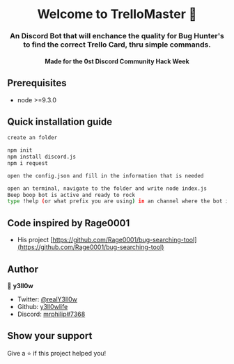 <h1 align="center">Welcome to TrelloMaster 👋</h1>
<p>
</p>

<h3 align="center">An Discord Bot that will enchance the  quality for Bug Hunter&#39;s to find the correct Trello Card, thru simple commands.</h6>
<h4 align="center">Made for the 0st Discord Community Hack Week</h6>

## Prerequisites

- node &gt;=9.3.0

## Quick installation guide
```sh
create an folder

npm init
npm install discord.js
npm i request

open the config.json and fill in the information that is needed

open an terminal, navigate to the folder and write node index.js
Beep boop bot is active and ready to rock
type !help (or what prefix you are using) in an channel where the bot is online to see all the commands
```

## Code inspired by Rage0001
* His project [https://github.com/Rage0001/bug-searching-tool](https://github.com/Rage0001/bug-searching-tool)

## Author
👤 **y3ll0w**

* Twitter: [@realY3ll0w](https://twitter.com/realY3ll0w)
* Github: [y3ll0wlife](https://github.com/y3ll0wlife)
* Discord: [mrphilip#7368](http://discordapp.com)

## Show your support

Give a ⭐️ if this project helped you!
